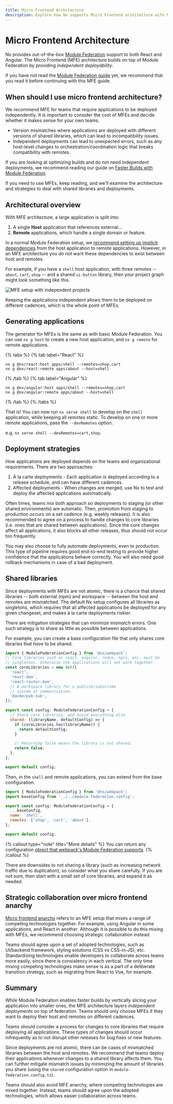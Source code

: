 ```yaml
---
title: Micro Frontend Architecture
description: Explore how Nx supports Micro Frontend architecture with Module Federation, enabling independent deployment while managing associated challenges.
---
```


# Micro Frontend Architecture

Nx provides out-of-the-box [Module Federation](/concepts/module-federation/faster-builds-with-module-federation) support to both
React and Angular. The Micro Frontend (MFE) architecture builds on top of Module Federation by providing _independent
deployability_.

If you have not read the [Module Federation guide](/concepts/module-federation/faster-builds-with-module-federation)
yet, we recommend that you read it
before continuing with this MFE guide.

## When should I use micro frontend architecture?

We recommend MFE for teams that require applications to be deployed independently. It is important to consider the cost
of MFEs and decide whether it makes sense for your own teams.

- Version mismatches where applications are deployed with different versions of shared libraries, which can lead to
  incompatibility issues.
- Independent deployments can lead to unexpected errors, such as any host-level changes to orchestration/coordination
  logic that breaks compatibility with remotes.

If you are looking at optimizing builds and do not need independent deployments, we recommend reading our guide on
[Faster Builds with Module Federation](/concepts/module-federation/faster-builds-with-module-federation).

If you need to use MFEs, keep reading, and we'll examine the architecture and strategies to deal with shared libraries
and
deployments.

## Architectural overview

With MFE architecture, a large application is split into:

1. A single **Host** application that references external...
2. **Remote** applications, which handle a single domain or feature.

In a normal Module Federation setup,
we [recommend setting up implicit dependencies](/concepts/module-federation/faster-builds-with-module-federation#architectural-overview)
from the host application to remote applications. However, in an MFE architecture you _do not_ want these dependencies
to exist between host and remotes.

For example, if you have a `shell` host application, with three remotes -- `about`, `cart`, `shop` -- and a shared
`ui-button` library, then your project graph might look something like this.

![MFE setup with independent projects](/shared/concepts/module-federation/mfe-dep-graph.png)

Keeping the applications independent allows them to be deployed on different cadences, which is the whole point of MFEs.

## Generating applications

The generator for MFEs is the same as with basic Module Federation. You can use `nx g host` to create a new host
application, and `nx g remote` for remote applications.

{% tabs %}
{% tab label="React" %}

```shell
nx g @nx/react:host apps/shell --remotes=shop,cart
nx g @nx/react:remote apps/about --host=shell
```

{% /tab %}
{% tab label="Angular" %}

```shell
nx g @nx/angular:host apps/shell --remotes=shop,cart
nx g @nx/angular:remote apps/about --host=shell
```

{% /tab %}
{% /tabs %}

That is! You can now run `nx serve shell` to develop on the `shell` application, while keeping all remotes static. To
develop on one or more remote applications, pass the `--devRemotes` option.

e.g. `nx serve shell --devRemotes=cart,shop`.

## Deployment strategies

How applications are deployed depends on the teams and organizational requirements. There are two approaches:

1. À la carte deployments - Each application is deployed according to a release schedule, and can have different cadences.
2. Affected deployments - When changes are merged, use Nx to test and deploy the affected applications automatically.

Often times, teams mix both approach so deployments to staging (or other shared environments) are automatic. Then,
promotion from staging to production occurs on a set cadence (e.g. weekly releases). It is also recommended to agree on
a process to handle changes to core libraries (i.e. ones that are shared between applications). Since the core changes
affect all applications, it also blocks all other releases, thus should not occur too frequently.

You may also choose to fully automate deployments, even to production. This type of pipeline requires good end-to-end
testing to provide higher confidence that the applications behave correctly. You will also need good rollback mechanisms
in case of a bad deployment.

## Shared libraries

Since deployments with MFEs are not atomic, there is a chance that shared libraries -- both external (npm) and workspace --
between the host and remotes are mismatched. The default Nx setup configures all libraries as singletons, which requires
that all affected applications be deployed for any given changeset, and makes à la carte deployments riskier.

There are mitigation strategies that can minimize mismatch errors. One such strategy is to share as little as possible
between applications.

For example, you can create a base configuration file that only shares core libraries that _have_ to be shared.

```javascript {% fileName="module-federation.config.ts" %}
import { ModuleFederationConfig } from '@nx/webpack';
// Core libraries such as react, angular, redux, ngrx, etc. must be
// singletons. Otherwise the applications will not work together.
const coreLibraries = new Set([
  'react',
  'react-dom',
  'react-router-dom',
  // A workspace library for a publish/subscribe
  // system of communication.
  '@acme/pub-sub',
]);

export const config: ModuleFederationConfig = {
  // Share core libraries, and avoid everything else
  shared: (libraryName, defaultConfig) => {
    if (coreLibraries.has(libraryName)) {
      return defaultConfig;
    }

    // Returning false means the library is not shared.
    return false;
  },
};

export default config;
```

Then, in the `shell` and remote applications, you can extend from the base configuration.

```javascript {% fileName="apps/shell/module-federation.config.ts" %}
import { ModuleFederationConfig } from '@nx/webpack';
import baseConfig from '../../module-federation.config';

export const config: ModuleFederationConfig = {
  ...baseConfig,
  name: 'shell',
  remotes: ['shop', 'cart', 'about'],
};

export default config;
```

{% callout type="note" title="More details" %}
You can return any configuration [object that webpack's Module Federation supports](https://webpack.js.org/plugins/module-federation-plugin/#sharing-hints).
{% /callout %}

There are downsides to not sharing a library (such as increasing network traffic due to duplication), so consider what
you share carefully. If you are not sure, then start with a small set of core libraries, and expand it as needed.

## Strategic collaboration over micro frontend anarchy

[Micro frontend anarchy](https://www.thoughtworks.com/en-ca/radar/techniques/micro-frontend-anarchy) refers to an MFE
setup that mixes a range of competing technologies together. For example, using Angular in some applications, and React
in another. Although it is possible to do this mixing with MFEs, we recommend choosing strategic collaboration instead.

Teams should agree upon a set of adopted technologies, such as UI/backend framework, styling solutions (CSS vs CSS-in-JS),
etc. Standardizing technologies enable developers to collaborate across teams more easily, since there is consistency
in each vertical. The only time mixing competing technologies make sense is as a part of a deliberate transition strategy,
such as migrating from React to Vue, for example.

## Summary

While Module Federation enables faster builds by vertically slicing your application into smaller ones, the
MFE architecture layers _independent deployments_ on top of federation. Teams should only choose MFEs
if they want to deploy their host and remotes on different cadences.

Teams should consider a process for changes to core libraries that require deploying all applications. These types of
changes should occur infrequently as to not disrupt other releases for bug fixes or new features.

Since deployments are not atomic, there can be cases of mismatched libraries between the host and remotes. We recommend
that teams deploy their applications whenever changes to a shared library affects them. You can further mitigate mismatch
issues by minimizing the amount of libraries you share (using the `shared` configuration option in
`module-federation.config.ts`).

Teams should also avoid MFE anarchy, where competing technologies are mixed together. Instead, teams should agree upon
the adopted technologies, which allows easier collaboration across teams.

